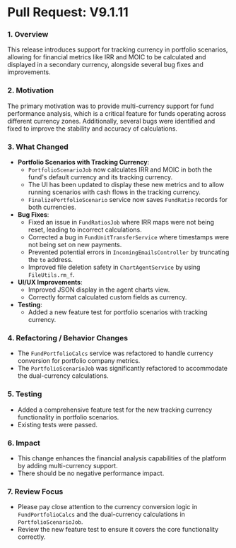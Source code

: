 # Pull Request: V9.1.11

### 1. Overview
This release introduces support for tracking currency in portfolio scenarios, allowing for financial metrics like IRR and MOIC to be calculated and displayed in a secondary currency, alongside several bug fixes and improvements.

### 2. Motivation
The primary motivation was to provide multi-currency support for fund performance analysis, which is a critical feature for funds operating across different currency zones. Additionally, several bugs were identified and fixed to improve the stability and accuracy of calculations.

### 3. What Changed
- **Portfolio Scenarios with Tracking Currency**:
    - `PortfolioScenarioJob` now calculates IRR and MOIC in both the fund's default currency and its tracking currency.
    - The UI has been updated to display these new metrics and to allow running scenarios with cash flows in the tracking currency.
    - `FinalizePortfolioScenario` service now saves `FundRatio` records for both currencies.
- **Bug Fixes**:
    - Fixed an issue in `FundRatiosJob` where IRR maps were not being reset, leading to incorrect calculations.
    - Corrected a bug in `FundUnitTransferService` where timestamps were not being set on new payments.
    - Prevented potential errors in `IncomingEmailsController` by truncating the `to` address.
    - Improved file deletion safety in `ChartAgentService` by using `FileUtils.rm_f`.
- **UI/UX Improvements**:
    - Improved JSON display in the agent charts view.
    - Correctly format calculated custom fields as currency.
- **Testing**:
    - Added a new feature test for portfolio scenarios with tracking currency.

### 4. Refactoring / Behavior Changes
- The `FundPortfolioCalcs` service was refactored to handle currency conversion for portfolio company metrics.
- The `PortfolioScenarioJob` was significantly refactored to accommodate the dual-currency calculations.

### 5. Testing
- Added a comprehensive feature test for the new tracking currency functionality in portfolio scenarios.
- Existing tests were passed.

### 6. Impact
- This change enhances the financial analysis capabilities of the platform by adding multi-currency support.
- There should be no negative performance impact.

### 7. Review Focus
- Please pay close attention to the currency conversion logic in `FundPortfolioCalcs` and the dual-currency calculations in `PortfolioScenarioJob`.
- Review the new feature test to ensure it covers the core functionality correctly.